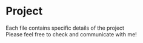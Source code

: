# Project
Each file contains specific details of the project  
Please feel free to check and communicate with me!

